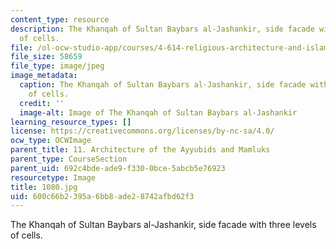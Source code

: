 ```yaml
---
content_type: resource
description: The Khanqah of Sultan Baybars al-Jashankir, side facade with three levels
  of cells.
file: /ol-ocw-studio-app/courses/4-614-religious-architecture-and-islamic-cultures-fall-2002/600c66b2395a6bb8ade28742afbd62f3_1080.jpg
file_size: 58659
file_type: image/jpeg
image_metadata:
  caption: The Khanqah of Sultan Baybars al-Jashankir, side facade with three levels
    of cells.
  credit: ''
  image-alt: Image of The Khanqah of Sultan Baybars al-Jashankir
learning_resource_types: []
license: https://creativecommons.org/licenses/by-nc-sa/4.0/
ocw_type: OCWImage
parent_title: 11. Architecture of the Ayyubids and Mamluks
parent_type: CourseSection
parent_uid: 692c4bde-ade9-f330-0bce-5abcb5e76923
resourcetype: Image
title: 1080.jpg
uid: 600c66b2-395a-6bb8-ade2-8742afbd62f3
---
```

The Khanqah of Sultan Baybars al-Jashankir, side facade with three levels of cells.
